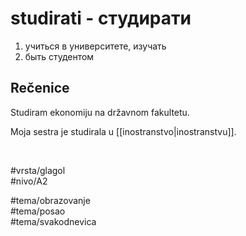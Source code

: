 # studirati - студирати

1. учиться в университете, изучать  
2. быть студентом

## Rečenice

Studiram ekonomiju na državnom fakultetu.

Moja sestra je studirala u [[inostranstvo|inostranstvu]].

<br>

#vrsta/glagol  
#nivo/A2  

#tema/obrazovanje  
#tema/posao  
#tema/svakodnevica

